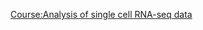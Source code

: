 [Course:Analysis of single cell RNA-seq data](https://scrnaseq-course.cog.sanger.ac.uk/website/index.html)
